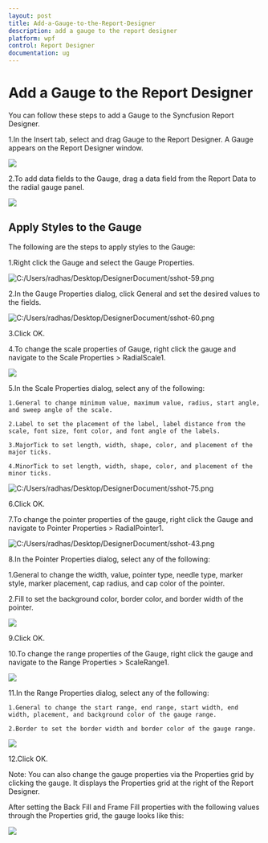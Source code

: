 ```yaml
---
layout: post
title: Add-a-Gauge-to-the-Report-Designer
description: add a gauge to the report designer
platform: wpf
control: Report Designer
documentation: ug
---
```


# Add a Gauge to the Report Designer

You can follow these steps to add a Gauge to the Syncfusion Report Designer.

1.In the Insert tab, select and drag Gauge to the Report Designer. A Gauge appears on the Report Designer window.

![](Add-a-Gauge-to-the-Report-Designer_images/Add-a-Gauge-to-the-Report-Designer_img1.png)



2.To add data fields to the Gauge, drag a data field from the Report Data to the radial gauge panel.

![](Add-a-Gauge-to-the-Report-Designer_images/Add-a-Gauge-to-the-Report-Designer_img2.png)


## Apply Styles to the Gauge

The following are the steps to apply styles to the Gauge:

1.Right click the Gauge and select the Gauge Properties.



![C:/Users/radhas/Desktop/DesignerDocument/sshot-59.png](Add-a-Gauge-to-the-Report-Designer_images/Add-a-Gauge-to-the-Report-Designer_img3.png)



2.In the Gauge Properties dialog, click General and set the desired values to the fields.

![C:/Users/radhas/Desktop/DesignerDocument/sshot-60.png](Add-a-Gauge-to-the-Report-Designer_images/Add-a-Gauge-to-the-Report-Designer_img4.png)

3.Click OK.

4.To change the scale properties of Gauge, right click the gauge and navigate to the Scale Properties > RadialScale1.

![](Add-a-Gauge-to-the-Report-Designer_images/Add-a-Gauge-to-the-Report-Designer_img5.png)



5.In the Scale Properties dialog, select any of the following:

    1.General to change minimum value, maximum value, radius, start angle, and sweep angle of the scale.
   
    2.Label to set the placement of the label, label distance from the scale, font size, font color, and font angle of the labels.
   
    3.MajorTick to set length, width, shape, color, and placement of the major ticks.
   
    4.MinorTick to set length, width, shape, color, and placement of the minor ticks.



![C:/Users/radhas/Desktop/DesignerDocument/sshot-75.png](Add-a-Gauge-to-the-Report-Designer_images/Add-a-Gauge-to-the-Report-Designer_img6.png)



6.Click OK.

7.To change the pointer properties of the gauge, right click the Gauge and navigate to Pointer Properties > RadialPointer1.



![C:/Users/radhas/Desktop/DesignerDocument/sshot-43.png](Add-a-Gauge-to-the-Report-Designer_images/Add-a-Gauge-to-the-Report-Designer_img7.png)



8.In the Pointer Properties dialog, select any of the following:

  1.General to change the width, value, pointer type, needle type, marker style, marker placement, cap radius, and cap color 
  of the pointer.
  
  2.Fill to set the background color, border color, and border width of the pointer.

![](Add-a-Gauge-to-the-Report-Designer_images/Add-a-Gauge-to-the-Report-Designer_img8.png)



9.Click OK.

10.To change the range properties of the Gauge, right click the gauge and navigate to the Range Properties > ScaleRange1.

![](Add-a-Gauge-to-the-Report-Designer_images/Add-a-Gauge-to-the-Report-Designer_img9.png)


11.In the Range Properties dialog, select any of the following:

    1.General to change the start range, end range, start width, end width, placement, and background color of the gauge range.

    2.Border to set the border width and border color of the gauge range.

![](Add-a-Gauge-to-the-Report-Designer_images/Add-a-Gauge-to-the-Report-Designer_img10.png)


12.Click OK.
 
Note: You can also change the gauge properties via the Properties grid by clicking the gauge. It displays the Properties grid at the right of the Report Designer.

After setting the Back Fill and Frame Fill properties with the following values through the Properties grid, the gauge looks like this:

![](Add-a-Gauge-to-the-Report-Designer_images/Add-a-Gauge-to-the-Report-Designer_img11.png)



